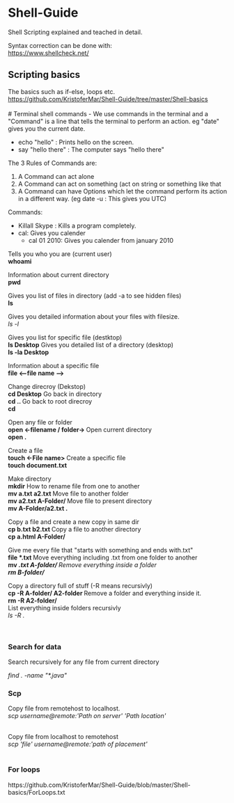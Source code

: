 # Shell-Guide
Shell Scripting explained and teached in detail.

Syntax correction can be done with: <br>
https://www.shellcheck.net/

<h2>Scripting basics</h2>
The basics such as if-else, loops etc. <br>
<a href="https://github.com/KristoferMar/Shell-Guide/tree/master/Shell-basics" target="_blank">https://github.com/KristoferMar/Shell-Guide/tree/master/Shell-basics</a><br>


<br>
# Terminal shell commands
- We use commands in the terminal and a "Command" is a line that tells the terminal to perform an action. eg "date" gives you the current date.

- echo "hello" : Prints hello on the screen.
- say "hello there" : The computer says "hello there"

The 3 Rules of Commands are: 
1. A Command can act alone
2. A Command can act on something (act on string or something like that
3. A Command can have Options which let the command perform its action in a different way. (eg date -u : This gives you UTC)

Commands:
- Killall Skype : Kills a program completely. <br>
- cal: Gives you calender  <br>
    - cal 01 2010: Gives you calender from january 2010

Tells you who you are (current user) <br>
<b>whoami</b> <br>

Information about current directory <br>
<b>pwd</b><br>

Gives you list of files in directory (add -a to see hidden files) <br>
<b>ls</b><br>

Gives you detailed information about your files with filesize.<br>
<i>ls -l</i><br>

Gives you list for specific file (destktop) <br>
<b>ls Desktop</b>
Gives you detailed list of a directory (desktop) <br>
<b>ls -la Desktop</b>

Information about a specific file <br>
<b>file <--file name --> </b> 

Change direcroy (Dekstop) <br>
<b>cd Desktop</b>
Go back in directory <br>
<b> cd .. </b>
Go back to root direcroy <br>
<b> cd </b>

Open any file or folder <br>
<b> open <-filename / folder-> </b>
Open current directory <br>
<b> open . </b>

Create a file <br>
<b> touch <-File name> </b>
Create a specific file <br>
<b> touch document.txt </b>

Make directory <br>
<b>mkdir</b>
How to rename file from one to another <br>
<b> mv a.txt a2.txt </b>
Move file to another folder <br>
<b> mv a2.txt A-Folder/ </b>
Move file to present directory <br>
<b> mv A-Folder/a2.txt . </b>

Copy a file and create a new copy in same dir<br>
<b> cp b.txt b2.txt </b>
Copy a file to another directory <br>
<b> cp a.html A-Folder/ </b>

Give me every file that "starts with something and ends with.txt" <br>
<b> file *.txt </b>
Move everything including .txt from one folder to another <br>
<b> mv *.txt A-folder/ </b>
Remove everything inside a folder <br>
<b> rm B-folder/* </b>

Copy a directory full of stuff (-R means recursivly) <br>
<b> cp -R A-folder/ A2-folder </b>
Remove a folder and everything inside it. <br>
<b>rm -R A2-folder/ </b><br>
List everything inside folders recursivly<br>
<i>ls -R .</i>

<br>
<h3>Search for data</h3>
<p>Search recursively for any file from current directory</p>
<i>find . -name "*.java"</i><br>

<h3>Scp</h3>
Copy file from remotehost to localhost.<br>
<i>scp username@remote:'Path on server' 'Path location'</i> <br><br>

Copy file from localhost to remotehost<br>
<i>scp 'file' username@remote:'path of placement'</i> <br><br>

<h3>For loops</h3>
https://github.com/KristoferMar/Shell-Guide/blob/master/Shell-basics/ForLoops.txt